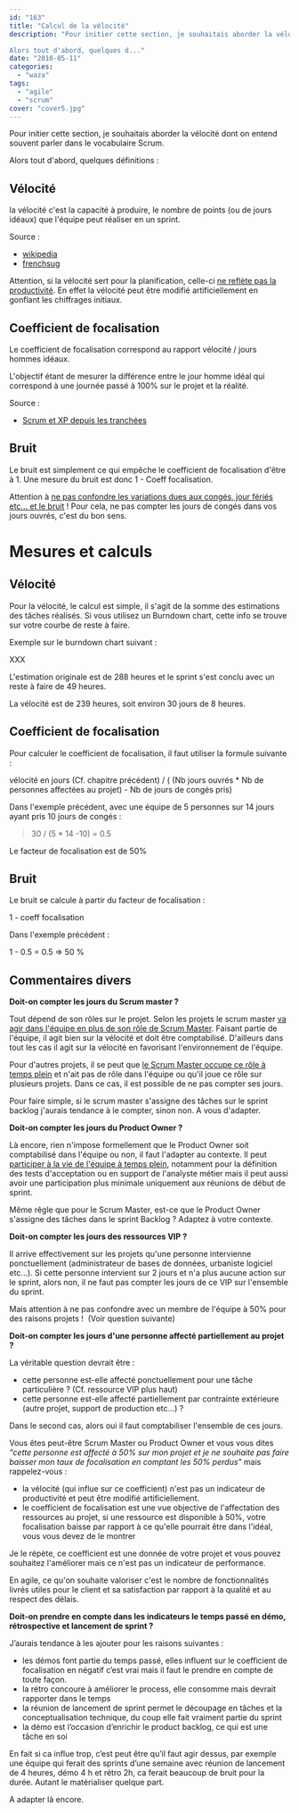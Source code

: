 ```yaml
---
id: "163"
title: "Calcul de la vélocité"
description: "Pour initier cette section, je souhaitais aborder la vélocité dont on entend souvent parler dans le vocabulaire Scrum.

Alors tout d'abord, quelques d..."
date: "2010-05-11"
categories: 
  - "waza"
tags: 
  - "agile"
  - "scrum"
cover: "cover5.jpg"
---
```


Pour initier cette section, je souhaitais aborder la vélocité dont on entend souvent parler dans le vocabulaire Scrum.

Alors tout d'abord, quelques définitions :

## Vélocité

la vélocité c'est la capacité à produire, le nombre de points (ou de jours idéaux) que l'équipe peut réaliser en un sprint.

Source :

- [wikipedia](http://fr.wikipedia.org/wiki/Scrum#Calcul_de_v.C3.A9locit.C3.A9)
- [frenchsug](http://www.frenchsug.org/pages/viewpage.action?pageId=590060)

Attention, si la vélocité sert pour la planification, celle-ci [ne reflète pas la productivité](http://www.aubryconseil.com/post/2007/11/18/331-la-velocite-n-est-pas-une-mesure-de-productivite). En effet la vélocité peut être modifié artificiellement en gonflant les chiffrages initiaux.

## Coefficient de focalisation

Le coefficient de focalisation correspond au rapport vélocité / jours hommes idéaux.

L'objectif étant de mesurer la différence entre le jour homme idéal qui correspond à une journée passé à 100% sur le projet et la réalité.

Source :

- [Scrum et XP depuis les tranchées](http://www.infoq.com/resource/news/2007/06/scrum-xp-book/en/resources/ScrumAndXpFromTheTrenches_French.pdf)

## Bruit

Le bruit est simplement ce qui empêche le coefficient de focalisation d'être à 1. Une mesure du bruit est donc 1 - Coeff focalisation.

Attention à [ne pas confondre les variations dues aux congés, jour fériés etc... et le bruit](http://www.aubryconseil.com/post/La-capacit%C3%A9-corrig%C3%A9e-des-variations-saisonni%C3%A8res) ! Pour cela, ne pas compter les jours de congés dans vos jours ouvrés, c'est du bon sens.

# Mesures et calculs

## Vélocité

Pour la vélocité, le calcul est simple, il s'agit de la somme des estimations des tâches réalisés. Si vous utilisez un Burndown chart, cette info se trouve sur votre courbe de reste à faire.

Exemple sur le burndown chart suivant :

XXX

L'estimation originale est de 288 heures et le sprint s'est conclu avec un reste à faire de 49 heures.

La vélocité est de 239 heures, soit environ 30 jours de 8 heures.

## Coefficient de focalisation

Pour calculer le coefficient de focalisation, il faut utiliser la formule suivante :

vélocité en jours (Cf. chapitre précédent) / ( (Nb jours ouvrés \* Nb de personnes affectées au projet) - Nb de jours de congés pris)

Dans l'exemple précédent, avec une équipe de 5 personnes sur 14 jours ayant pris 10 jours de congés :

> 30 / (5 \* 14 -10) = 0.5

Le facteur de focalisation est de 50%

## Bruit

Le bruit se calcule à partir du facteur de focalisation :

1 - coeff focalisation

Dans l'exemple précédent :

1 - 0.5 = 0.5 => 50 %

## Commentaires divers

**Doit-on compter les jours du Scrum master ?**

Tout dépend de son rôles sur le projet. Selon les projets le scrum master [va agir dans l'équipe en plus de son rôle de Scrum Master](http://www.freddy-yimo.com/scrum-les-roles-de-scrum-master-et-product-owner/). Faisant partie de l'équipe, il agit bien sur la vélocité et doit être comptabilisé. D'ailleurs dans tout les cas il agit sur la vélocité en favorisant l'environnement de l'équipe.

Pour d'autres projets, il se peut que [le Scrum Master occupe ce rôle à temps plein](http://www.aubryconseil.com/post/2007/01/07/148-le-role-de-scrummaster) et n'ait pas de rôle dans l'équipe ou qu'il joue ce rôle sur plusieurs projets. Dans ce cas, il est possible de ne pas compter ses jours.

Pour faire simple, si le scrum master s'assigne des tâches sur le sprint backlog j'aurais tendance à le compter, sinon non. A vous d'adapter.

**Doit-on compter les jours du Product Owner ?**

Là encore, rien n'impose formellement que le Product Owner soit comptabilisé dans l'équipe ou non, il faut l'adapter au contexte. Il peut [participer à la vie de l'équipe à temps plein](http://www.aubryconseil.com/post/2008/02/18/378-implication-du-product-owner), notamment pour la définition des tests d'acceptation ou en support de l'analyste métier mais il peut aussi avoir une participation plus minimale uniquement aux réunions de début de sprint.

Même rêgle que pour le Scrum Master, est-ce que le Product Owner s'assigne des tâches dans le sprint Backlog ? Adaptez à votre contexte.

**Doit-on compter les jours des ressources VIP ?**

Il arrive effectivement sur les projets qu'une personne intervienne ponctuellement (administrateur de bases de données, urbaniste logiciel etc...). Si cette personne intervient sur 2 jours et n'a plus aucune action sur le sprint, alors non, il ne faut pas compter les jours de ce VIP sur l'ensemble du sprint.

Mais attention à ne pas confondre avec un membre de l'équipe à 50% pour des raisons projets !  (Voir question suivante)

**Doit-on compter les jours d'une personne affecté partiellement au projet ?**

La véritable question devrait être :

- cette personne est-elle affecté ponctuellement pour une tâche particulière ? (Cf. ressource VIP plus haut)
- cette personne est-elle affecté partiellement par contrainte extérieure (autre projet, support de production etc...) ?

Dans le second cas, alors oui il faut comptabiliser l'ensemble de ces jours.

Vous êtes peut-être Scrum Master ou Product Owner et vous vous dites _"cette personne est affecté à 50% sur mon projet et je ne souhaite pas faire baisser mon taux de focalisation en comptant les 50% perdus"_ mais rappelez-vous :

- la vélocité (qui influe sur ce coefficient) n'est pas un indicateur de productivité et peut être modifié artificiellement.
- le coefficient de focalisation est une vue objective de l'affectation des ressources au projet, si une ressource est disponible à 50%, votre focalisation baisse par rapport à ce qu'elle pourrait être dans l'idéal, vous vous devez de le montrer

Je le répète, ce coefficient est une donnée de votre projet et vous pouvez souhaitez l'améliorer mais ce n'est pas un indicateur de performance.

En agile, ce qu'on souhaite valoriser c'est le nombre de fonctionnalités livrés utiles pour le client et sa satisfaction par rapport à la qualité et au respect des délais.

**Doit-on prendre en compte dans les indicateurs le temps passé en démo, rétrospective et lancement de sprint ?**

J’aurais tendance à les ajouter pour les raisons suivantes :

- les démos font partie du temps passé, elles influent sur le coefficient de focalisation en négatif c’est vrai mais il faut le prendre en compte de toute façon.
- la rétro concoure à améliorer le process, elle consomme mais devrait rapporter dans le temps
- la réunion de lancement de sprint permet le découpage en tâches et la conceptualisation technique, du coup elle fait vraiment partie du sprint
- la démo est l’occasion d’enrichir le product backlog, ce qui est une tâche en soi

En fait si ca influe trop, c’est peut être qu’il faut agir dessus, par exemple une équipe qui ferait des sprints d’une semaine avec réunion de lancement de 4 heures, démo 4 h et rétro 2h, ca ferait beaucoup de bruit pour la durée. Autant le matérialiser quelque part.

A adapter là encore.
